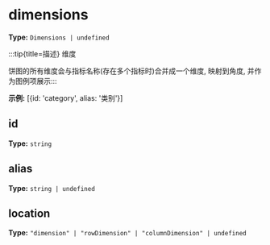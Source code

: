 # dimensions

**Type:** `Dimensions | undefined`

:::tip{title=描述}
维度



饼图的所有维度会与指标名称(存在多个指标时)合并成一个维度, 映射到角度, 并作为图例项展示:::


 

**示例:**
[{id: 'category', alias: '类别'}]


 


## id

**Type:** `string`

## alias

**Type:** `string | undefined`

## location

**Type:** `"dimension" | "rowDimension" | "columnDimension" | undefined`

